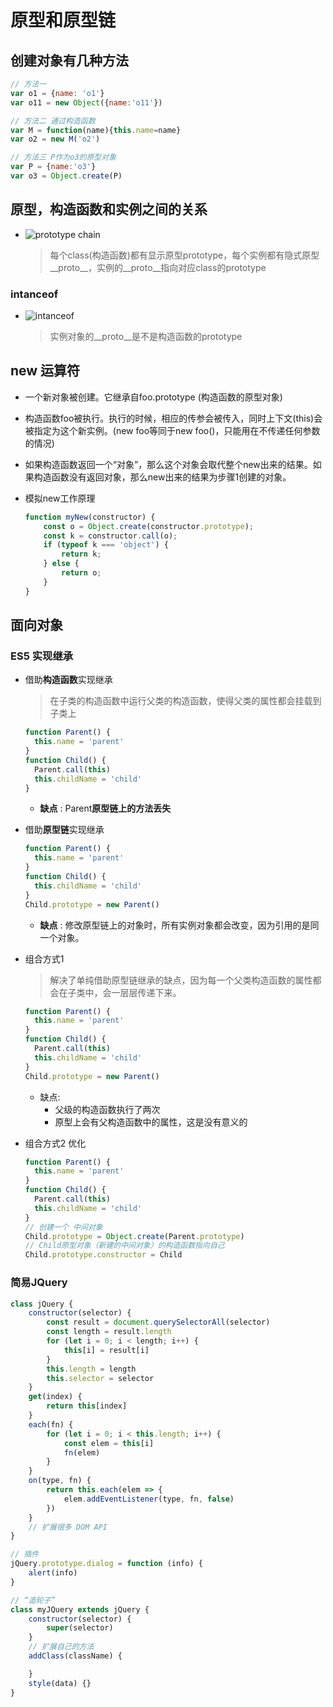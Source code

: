 # 原型和原型链

## 创建对象有几种方法

```js
// 方法一
var o1 = {name: 'o1'}
var o11 = new Object({name:'o11'})

// 方法二 通过构造函数
var M = function(name){this.name=name}
var o2 = new M('o2')

// 方法三 P作为o3的原型对象
var P = {name:'o3'}
var o3 = Object.create(P)
```

## 原型，构造函数和实例之间的关系

- ![prototype chain](/documents/img/js-prototype_chain.png)
    > 每个class(构造函数)都有显示原型prototype，每个实例都有隐式原型__proto__，实例的__proto__指向对应class的prototype

### intanceof

- ![intanceof](/documents/img/js-instanceof.png)
    > 实例对象的__proto__是不是构造函数的prototype

## new 运算符

- 一个新对象被创建。它继承自foo.prototype (构造函数的原型对象)
- 构造函数foo被执行。执行的时候，相应的传参会被传入，同时上下文(this)会被指定为这个新实例。(new foo等同于new foo()，只能用在不传递任何参数的情况)
- 如果构造函数返回一个“对象”，那么这个对象会取代整个new出来的结果。如果构造函数没有返回对象，那么new出来的结果为步骤1创建的对象。

- 模拟new工作原理

  ```js
  function myNew(constructor) {
      const o = Object.create(constructor.prototype);
      const k = constructor.call(o);
      if (typeof k === 'object') {
          return k;
      } else {
          return o;
      }
  }
  ```

## 面向对象

### ES5 实现继承

- 借助**构造函数**实现继承
  > 在子类的构造函数中运行父类的构造函数，使得父类的属性都会挂载到子类上

  ```js
  function Parent() {
    this.name = 'parent'
  }
  function Child() {
    Parent.call(this)
    this.childName = 'child'
  }
  ```

  - **缺点** : Parent**原型链上的方法丢失**

- 借助**原型链**实现继承
  
  ```js
  function Parent() {
    this.name = 'parent'
  }
  function Child() {
    this.childName = 'child'
  }
  Child.prototype = new Parent()
  ```

  - **缺点** : 修改原型链上的对象时，所有实例对象都会改变，因为引用的是同一个对象。

- 组合方式1
  > 解决了单纯借助原型链继承的缺点，因为每一个父类构造函数的属性都会在子类中，会一层层传递下来。

  ```js
  function Parent() {
    this.name = 'parent'
  }
  function Child() {
    Parent.call(this)
    this.childName = 'child'
  }
  Child.prototype = new Parent()
  ```

  - 缺点:
    - 父级的构造函数执行了两次
    - 原型上会有父构造函数中的属性，这是没有意义的

- 组合方式2 优化

  ```js
  function Parent() {
    this.name = 'parent'
  }
  function Child() {
    Parent.call(this)
    this.childName = 'child'
  }
  // 创建一个 中间对象
  Child.prototype = Object.create(Parent.prototype)
  // Child原型对象（新建的中间对象）的构造函数指向自己
  Child.prototype.constructor = Child
  ```

### 简易JQuery

```js
class jQuery {
    constructor(selector) {
        const result = document.querySelectorAll(selector)
        const length = result.length
        for (let i = 0; i < length; i++) {
            this[i] = result[i]
        }
        this.length = length
        this.selector = selector
    }
    get(index) {
        return this[index]
    }
    each(fn) {
        for (let i = 0; i < this.length; i++) {
            const elem = this[i]
            fn(elem)
        }
    }
    on(type, fn) {
        return this.each(elem => {
            elem.addEventListener(type, fn, false)
        })
    }
    // 扩展很多 DOM API
}

// 插件
jQuery.prototype.dialog = function (info) {
    alert(info)
}

// “造轮子”
class myJQuery extends jQuery {
    constructor(selector) {
        super(selector)
    }
    // 扩展自己的方法
    addClass(className) {

    }
    style(data) {}
}

